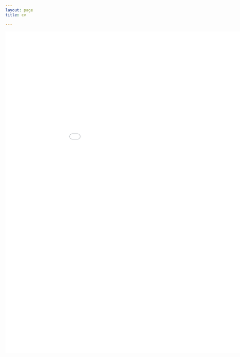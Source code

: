 ```yaml
---
layout: page
title: cv

---
```



<embed src="/assets/CV_220904.pdf" width="1000" height="1000" 
 type="application/pdf">

